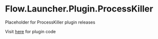 # Flow.Launcher.Plugin.ProcessKiller
Placeholder for ProcessKiller plugin releases

Visit [here](https://github.com/Flow-Launcher/Flow.Launcher/tree/dev/Plugins) for plugin code
